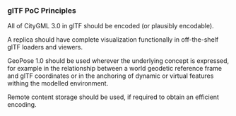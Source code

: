 ### glTF PoC Principles

All of CityGML 3.0 in glTF should be encoded (or plausibly encodable).

A replica should have complete visualization functionally in off-the-shelf glTF loaders and viewers.

GeoPose 1.0 should be used wherever the underlying concept is expressed, for example in the relationship between a world geodetic reference frame and glTF coordinates or in the anchoring of dynamic or virtual features withing the modelled environment.

Remote content storage should be used, if required to obtain an efficient encoding.

